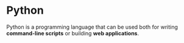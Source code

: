         
# Python

Python is a programming language that can be used both for writing **command-line scripts** or building **web applications**.

    